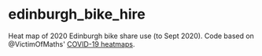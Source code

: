 # edinburgh_bike_hire
Heat map of 2020 Edinburgh bike share use (to Sept 2020). Code based on @VictimOfMaths' [COVID-19 heatmaps](https://github.com/VictimOfMaths/COVID-19/tree/master/Heatmaps).